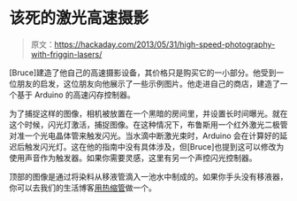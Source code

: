 # 该死的激光高速摄影

> 原文：<https://hackaday.com/2013/05/31/high-speed-photography-with-friggin-lasers/>

[Bruce]建造了他自己的高速摄影设备，其价格只是购买它的一小部分。他受到一位朋友的启发，这位朋友向他展示了一些示例图片。他走进自己的商店，建造了一个基于 Arduino 的高速闪存控制器。

为了捕捉这样的图像，相机被放置在一个黑暗的房间里，并设置长时间曝光。就在这个时候，闪光灯激活，捕捉图像。在这种情况下，布鲁斯用一个红外激光二极管对准一个光电晶体管来触发闪光。当水滴中断激光束时，Arduino 会在计算好的延迟后触发闪光灯。这在他的指南中没有具体涉及，但[Bruce]也提到这可以修改为使用声音作为触发器。如果你需要灵感，这里有另一个声控闪光控制器。

顶部的图像是通过将染料从移液管滴入一池水中制成的。如果你手头没有移液器，你可以去我们的生活博客[用热缩管](http://life.hackaday.com/make-a-pipette-from-heat-shrink-tube/)做一个。